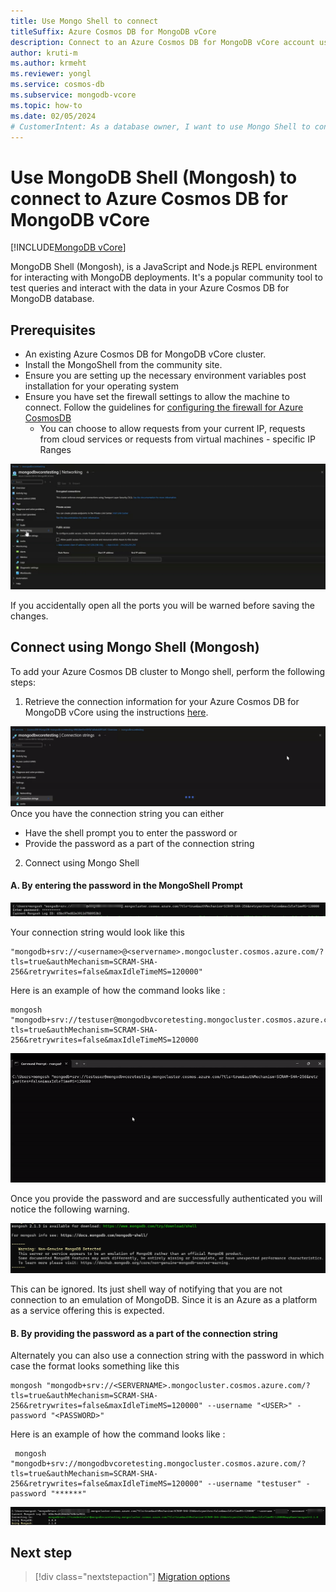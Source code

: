 ```yaml
---
title: Use Mongo Shell to connect
titleSuffix: Azure Cosmos DB for MongoDB vCore
description: Connect to an Azure Cosmos DB for MongoDB vCore account using Mongo Shell community tool to query data.
author: kruti-m
ms.author: krmeht
ms.reviewer: yongl
ms.service: cosmos-db
ms.subservice: mongodb-vcore
ms.topic: how-to
ms.date: 02/05/2024
# CustomerIntent: As a database owner, I want to use Mongo Shell to connect and query my database & collections.
---
```


# Use MongoDB Shell (Mongosh) to connect to Azure Cosmos DB for MongoDB vCore

[!INCLUDE[MongoDB vCore](../../includes/appliesto-mongodb-vcore.md)]

MongoDB Shell (Mongosh), is a JavaScript and Node.js REPL environment for interacting with MongoDB deployments. It's a popular community tool to test queries and interact with the data in your Azure Cosmos DB for MongoDB database.

## Prerequisites

- An existing Azure Cosmos DB for MongoDB vCore cluster.
- Install the MongoShell from the community site.
- Ensure you are setting up the necessary environment variables post installation for your operating system
- Ensure you have set the firewall settings to allow the machine to connect. Follow the guidelines for [configuring the firewall for Azure CosmosDB](../../../cosmos-db/how-to-configure-firewall.md)
    - You can choose to allow requests from your current IP, requests from cloud services or requests from virtual machines - specific IP Ranges
    
![GIF of Firewall Settings update for MongoDB Vcore](media/connect-using-mongoshell/firewallsettings.gif)

If you accidentally open all the ports you will be warned before saving the changes.

## Connect using Mongo Shell (Mongosh)

To add your Azure Cosmos DB cluster to Mongo shell, perform the following steps:
1. Retrieve the connection information for your Azure Cosmos DB for MongoDB vCore using the instructions [here](quickstart-portal.md#get-cluster-credentials).

![GIF for getting connection string](./media/connect-using-mongoshell/gettingconnectionstringfromportal.gif)
Once you have the connection string you can either 
- Have the shell prompt you to enter the password or
- Provide the password as a part of the connection string 

2. Connect using Mongo Shell

#### A. By entering the password in the MongoShell Prompt

![PNG Prompt image for password for MongoShell](./media/connect-using-mongoshell/passwordpromptinshell.PNG)

Your connection string would look like this
```
"mongodb+srv://<username>@<servername>.mongocluster.cosmos.azure.com/?tls=true&authMechanism=SCRAM-SHA-256&retrywrites=false&maxIdleTimeMS=120000"
```
Here is an example of how the command looks like : 
```
mongosh "mongodb+srv://testuser@mongodbvcoretesting.mongocluster.cosmos.azure.com/?tls=true&authMechanism=SCRAM-SHA-256&retrywrites=false&maxIdleTimeMS=120000
```
![GIF for connecting by entering password](./media/connect-using-mongoshell/mongoshellconnect.gif)

Once you provide the password and are successfully authenticated you will notice the following warning.

![PNG Warning image for Shell](./media/connect-using-mongoshell/shellwarning.PNG)

This can be ignored. Its just shell way of notifying that you are not connection to an emulation of MongoDB. Since it is an Azure as a platform as a service offering this is expected. 

#### B. By providing the password as a part of the connection string

Alternately you can also use a connection string with the password in which case the format looks something like this
```
mongosh "mongodb+srv://<SERVERNAME>.mongocluster.cosmos.azure.com/?tls=true&authMechanism=SCRAM-SHA-256&retrywrites=false&maxIdleTimeMS=120000" --username "<USER>" -password "<PASSWORD>"
```

Here is an example of how the command looks like : 
```
 mongosh "mongodb+srv://mongodbvcoretesting.mongocluster.cosmos.azure.com/?tls=true&authMechanism=SCRAM-SHA-256&retrywrites=false&maxIdleTimeMS=120000" --username "testuser" -password "******"
```
![PNG Image for password as a part of connection string ](./media/connect-using-mongoshell/connectionstringwithpassword.PNG)

## Next step

> [!div class="nextstepaction"]
> [Migration options](migration-options.md)